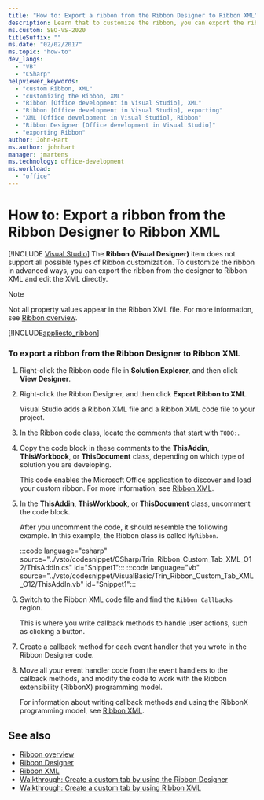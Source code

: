 ```yaml
---
title: "How to: Export a ribbon from the Ribbon Designer to Ribbon XML"
description: Learn that to customize the ribbon, you can export the ribbon from the designer to Ribbon XML and edit the XML directly.
ms.custom: SEO-VS-2020
titleSuffix: ""
ms.date: "02/02/2017"
ms.topic: "how-to"
dev_langs:
  - "VB"
  - "CSharp"
helpviewer_keywords:
  - "custom Ribbon, XML"
  - "customizing the Ribbon, XML"
  - "Ribbon [Office development in Visual Studio], XML"
  - "Ribbon [Office development in Visual Studio], exporting"
  - "XML [Office development in Visual Studio], Ribbon"
  - "Ribbon Designer [Office development in Visual Studio]"
  - "exporting Ribbon"
author: John-Hart
ms.author: johnhart
manager: jmartens
ms.technology: office-development
ms.workload:
  - "office"
---
```

# How to: Export a ribbon from the Ribbon Designer to Ribbon XML

 [!INCLUDE [Visual Studio](~/includes/applies-to-version/vs-not-mac.md)]
  The **Ribbon (Visual Designer)** item does not support all possible types of Ribbon customization. To customize the ribbon in advanced ways, you can export the ribbon from the designer to Ribbon XML and edit the XML directly.

> [!NOTE]
> Not all property values appear in the Ribbon XML file. For more information, see [Ribbon overview](../vsto/ribbon-overview.md).

 [!INCLUDE[appliesto_ribbon](../vsto/includes/appliesto-ribbon-md.md)]

### To export a ribbon from the Ribbon Designer to Ribbon XML

1. Right-click the Ribbon code file in **Solution Explorer**, and then click **View Designer**.

2. Right-click the Ribbon Designer, and then click **Export Ribbon to XML**.

     Visual Studio adds a Ribbon XML file and a Ribbon XML code file to your project.

3. In the Ribbon code class, locate the comments that start with `TODO:`.

4. Copy the code block in these comments to the **ThisAddin**, **ThisWorkbook**, or **ThisDocument** class, depending on which type of solution you are developing.

     This code enables the Microsoft Office application to discover and load your custom ribbon. For more information, see [Ribbon XML](../vsto/ribbon-xml.md).

5. In the **ThisAddin**, **ThisWorkbook**, or **ThisDocument** class, uncomment the code block.

     After you uncomment the code, it should resemble the following example. In this example, the Ribbon class is called `MyRibbon`.

     :::code language="csharp" source="../vsto/codesnippet/CSharp/Trin_Ribbon_Custom_Tab_XML_O12/ThisAddIn.cs" id="Snippet1":::
     :::code language="vb" source="../vsto/codesnippet/VisualBasic/Trin_Ribbon_Custom_Tab_XML_O12/ThisAddIn.vb" id="Snippet1":::

6. Switch to the Ribbon XML code file and find the `Ribbon Callbacks` region.

     This is where you write callback methods to handle user actions, such as clicking a button.

7. Create a callback method for each event handler that you wrote in the Ribbon Designer code.

8. Move all your event handler code from the event handlers to the callback methods, and modify the code to work with the Ribbon extensibility (RibbonX) programming model.

     For information about writing callback methods and using the RibbonX programming model, see [Ribbon XML](../vsto/ribbon-xml.md).

## See also
- [Ribbon overview](../vsto/ribbon-overview.md)
- [Ribbon Designer](../vsto/ribbon-designer.md)
- [Ribbon XML](../vsto/ribbon-xml.md)
- [Walkthrough: Create a custom tab by using the Ribbon Designer](../vsto/walkthrough-creating-a-custom-tab-by-using-the-ribbon-designer.md)
- [Walkthrough: Create a custom tab by using Ribbon XML](../vsto/walkthrough-creating-a-custom-tab-by-using-ribbon-xml.md)
